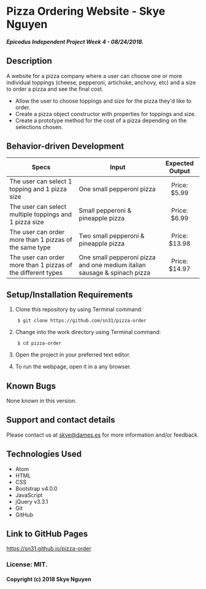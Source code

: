 # Pizza Ordering Website - Skye Nguyen

##### Epicodus Independent Project Week 4 - 08/24/2018.

## Description

A website for a pizza company where a user can choose one or more individual toppings (cheese, pepperoni, artichoke, anchovy, etc) and a size to order a pizza and see the final cost.

* Allow the user to choose toppings and size for the pizza they'd like to order.
* Create a pizza object constructor with properties for toppings and size.
* Create a prototype method for the cost of a pizza depending on the selections chosen. 

## Behavior-driven Development

| Specs    |  Input | Expected Output    
| ------------- |------------- |:-------------:|
| The user can select 1 topping and 1 pizza size | One small pepperoni pizza | Price: $5.99
| The user can select multiple toppings and 1 pizza size | Small pepperoni & pineapple pizza | Price: $6.99
| The user can order more than 1 pizzas of the same type | Two small pepperoni & pineapple pizza | Price: $13.98
| The user can order more than 1 pizzas of the different types | One small pepperoni pizza and one medium italian sausage & spinach pizza | Price: $14.97

## Setup/Installation Requirements

1. Clone this repository by using Terminal command:
```
    $ git clone https://github.com/sn31/pizza-order
```
2. Change into the work directory using Terminal command:
```
    $ cd pizza-order
```
3. Open the project in your preferred text editor.

4. To run the webpage, open it in a any browser.

## Known Bugs

None known in this version.

## Support and contact details

Please contact us at skye@dames.es for more information and/or feedback.

## Technologies Used

* Atom
* HTML
* CSS
* Bootstrap v4.0.0
* JavaScript
* jQuery v3.3.1    
* Git
* GitHub

## Link to GitHub Pages

https://sn31.github.io/pizza-order

### License: MIT.

#### Copyright (c) 2018 Skye Nguyen
